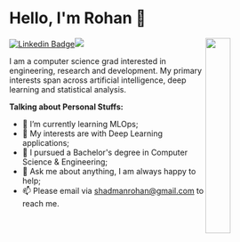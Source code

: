 # Hello, I'm Rohan 👋
<img align='right' src="https://i.pinimg.com/originals/b9/49/c8/b949c86a570df07a7440abe39405834c.gif" width="30%">

[![Linkedin Badge](https://img.shields.io/badge/-ShadmanRohan-blue?style=flat-square&logo=Linkedin&logoColor=white&link=https://www.linkedin.com/in/shadmanrohan/)](https://www.linkedin.com/in/shadmanrohan/)![](https://komarev.com/ghpvc/?username=ShadmanRohan&style=flat-square)





I am a computer science grad interested in engineering, research and development. My primary interests span across artificial intelligence, deep learning and statistical analysis. 

**Talking about Personal Stuffs:**

- 🌱 I’m currently learning MLOps; 
- 🤔 My interests are with Deep Learning applications;
- 💼 I pursued a Bachelor's degree in Computer Science & Engineering;
- 💬 Ask me about anything, I am always happy to help;
- 📫 Please email via shadmanrohan@gmail.com to reach me.
